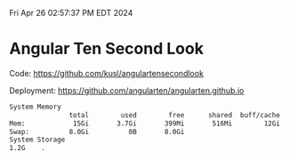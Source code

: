 Fri Apr 26 02:57:37 PM EDT 2024

# Angular Ten Second Look

Code: https://github.com/kusl/angulartensecondlook

Deployment: https://github.com/angularten/angularten.github.io

```bash
System Memory
               total        used        free      shared  buff/cache   available
Mem:            15Gi       3.7Gi       399Mi       516Mi        12Gi        11Gi
Swap:          8.0Gi          0B       8.0Gi
System Storage
1.2G	.
```
